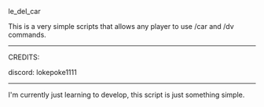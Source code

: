 le_del_car

This is a very simple scripts that allows any player to use /car and /dv commands.

----------------------------------------------------------------------------------

CREDITS:

discord: lokepoke1111

----------------------------------------------------------------------------------

I'm currently just learning to develop, this script is just something simple.

